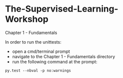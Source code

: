 # The-Supervised-Learning-Workshop
Chapter 1 - Fundamentals  
  
In order to run the unittests:  
 - open a cmd/terminal prompt  
 - navigate to the Chapter 1 - Fundamentals directory  
 - run the following command at the prompt:  
  
`py.test --nbval -p no:warnings`
